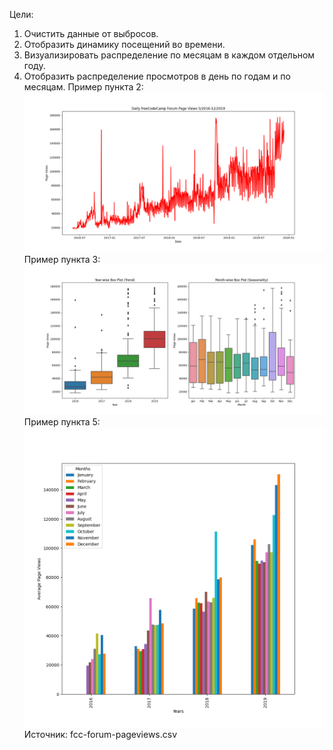 Цели:
1. Очистить данные от выбросов.
2. Отобразить динамику посещений во времени.
3. Визуализировать распределение по месяцам в каждом отдельном году.
4. Отобразить распределение просмотров в день по годам и по месяцам.
Пример пункта 2:
![Динамика посещений](line_plot.png)
Пример пункта 3:
![Распределение среднего количества просмотров по месяцам](box_plot.png)
Пример пункта 5:
![распределение просмотров в день по годам и по месяцам](bar_plot.png)
Источник:
fcc-forum-pageviews.csv
